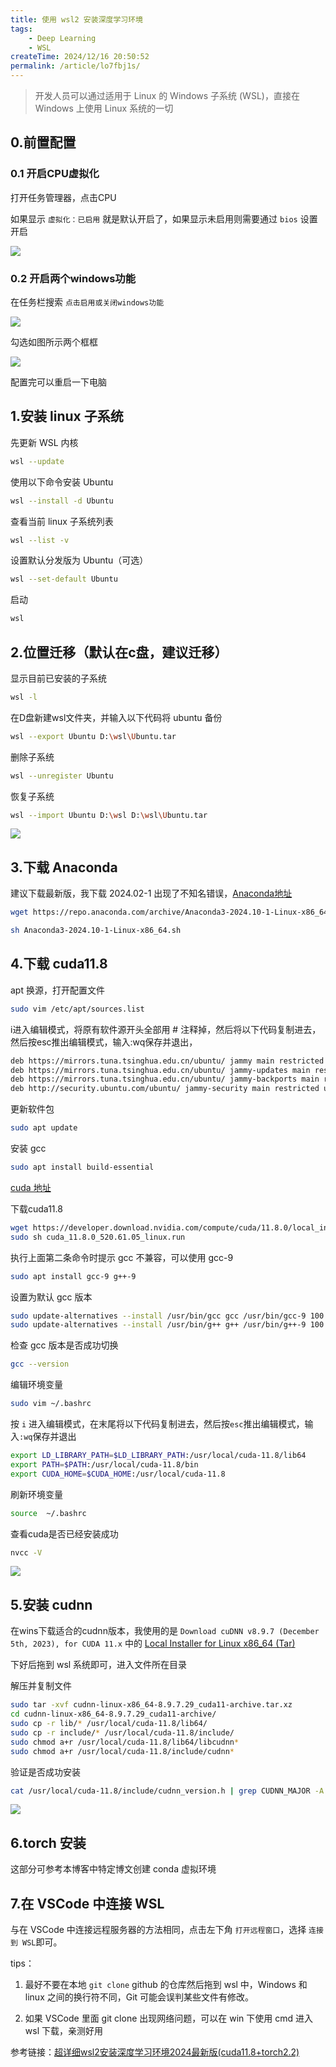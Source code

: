 ```yaml
---
title: 使用 wsl2 安装深度学习环境
tags:
    - Deep Learning
    - WSL
createTime: 2024/12/16 20:50:52
permalink: /article/lo7fbj1s/
---
```


>开发人员可以通过适用于 Linux 的 Windows 子系统 (WSL)，直接在 Windows 上使用 Linux 系统的一切

## 0.前置配置

### 0.1 开启CPU虚拟化

打开任务管理器，点击CPU

如果显示 `虚拟化：已启用` 就是默认开启了，如果显示未启用则需要通过 `bios` 设置开启<!-- more -->

![](https://cdn.jsdelivr.net/gh/zzyAJohn/Image/2024-12-17/202412170920562.png)

### 0.2 开启两个windows功能

在任务栏搜索 `点击启用或关闭windows功能`

![](https://cdn.jsdelivr.net/gh/zzyAJohn/Image/2024-12-17/202412170924010.png)


勾选如图所示两个框框

![](https://cdn.jsdelivr.net/gh/zzyAJohn/Image/2024-12-17/202412170925452.png)

配置完可以重启一下电脑

## 1.安装 linux 子系统
先更新 WSL 内核
```bash
wsl --update
```

使用以下命令安装 Ubuntu
```bash
wsl --install -d Ubuntu
```

查看当前 linux 子系统列表
```bash
wsl --list -v
```

设置默认分发版为 Ubuntu（可选）
```bash
wsl --set-default Ubuntu
```

启动
```bash
wsl
```

## 2.位置迁移（默认在c盘，建议迁移）

显示目前已安装的子系统
```bash
wsl -l
```

在D盘新建wsl文件夹，并输入以下代码将 ubuntu 备份
```bash
wsl --export Ubuntu D:\wsl\Ubuntu.tar
```

删除子系统
```bash
wsl --unregister Ubuntu
```

恢复子系统
```bash
wsl --import Ubuntu D:\wsl D:\wsl\Ubuntu.tar
```

![](https://cdn.jsdelivr.net/gh/zzyAJohn/Image/2024-12-16/202412162116458.png)


## 3.下载 Anaconda


建议下载最新版，我下载 2024.02-1 出现了不知名错误，[Anaconda地址](https://repo.anaconda.com/archive/)
```bash
wget https://repo.anaconda.com/archive/Anaconda3-2024.10-1-Linux-x86_64.sh
```

```bash
sh Anaconda3-2024.10-1-Linux-x86_64.sh
```

## 4.下载 cuda11.8

apt 换源，打开配置文件
```bash
sudo vim /etc/apt/sources.list
```

i进入编辑模式，将原有软件源开头全部用 # 注释掉，然后将以下代码复制进去，然后按esc推出编辑模式，输入:wq保存并退出，

```bash
deb https://mirrors.tuna.tsinghua.edu.cn/ubuntu/ jammy main restricted universe multiverse
deb https://mirrors.tuna.tsinghua.edu.cn/ubuntu/ jammy-updates main restricted universe multiverse
deb https://mirrors.tuna.tsinghua.edu.cn/ubuntu/ jammy-backports main restricted universe multiverse
deb http://security.ubuntu.com/ubuntu/ jammy-security main restricted universe multiverse
```


更新软件包
```bash
sudo apt update
```

安装 gcc
```bash
sudo apt install build-essential
```

[cuda 地址](https://developer.nvidia.com/cuda-11-8-0-download-archive?target_os=Linux&target_arch=x86_64&Distribution=WSL-Ubuntu&target_version=2.0&target_type=runfile_local)

下载cuda11.8

```bash
wget https://developer.download.nvidia.com/compute/cuda/11.8.0/local_installers/cuda_11.8.0_520.61.05_linux.run
sudo sh cuda_11.8.0_520.61.05_linux.run
```

执行上面第二条命令时提示 gcc 不兼容，可以使用 gcc-9
```bash
sudo apt install gcc-9 g++-9
```

设置为默认 gcc 版本
```bash
sudo update-alternatives --install /usr/bin/gcc gcc /usr/bin/gcc-9 100
sudo update-alternatives --install /usr/bin/g++ g++ /usr/bin/g++-9 100
```

检查 gcc 版本是否成功切换
```bash
gcc --version
```

编辑环境变量
```bash
sudo vim ~/.bashrc
```

按 `i` 进入编辑模式，在末尾将以下代码复制进去，然后按`esc`推出编辑模式，输入`:wq`保存并退出 
```bash
export LD_LIBRARY_PATH=$LD_LIBRARY_PATH:/usr/local/cuda-11.8/lib64
export PATH=$PATH:/usr/local/cuda-11.8/bin
export CUDA_HOME=$CUDA_HOME:/usr/local/cuda-11.8
```

刷新环境变量
```bash
source  ~/.bashrc
```

查看cuda是否已经安装成功
```bash
nvcc -V
```
![](https://cdn.jsdelivr.net/gh/zzyAJohn/Image/2024-12-16/202412162237115.png)

## 5.安装 cudnn

在wins下载适合的cudnn版本，我使用的是 `Download cuDNN v8.9.7 (December 5th, 2023), for CUDA 11.x` 中的 [Local Installer for Linux x86_64 (Tar)](https://developer.nvidia.com/downloads/compute/cudnn/secure/8.9.7/local_installers/11.x/cudnn-linux-x86_64-8.9.7.29_cuda11-archive.tar.xz/)

下好后拖到 wsl 系统即可，进入文件所在目录

解压并复制文件
```bash
sudo tar -xvf cudnn-linux-x86_64-8.9.7.29_cuda11-archive.tar.xz
cd cudnn-linux-x86_64-8.9.7.29_cuda11-archive/
sudo cp -r lib/* /usr/local/cuda-11.8/lib64/
sudo cp -r include/* /usr/local/cuda-11.8/include/
sudo chmod a+r /usr/local/cuda-11.8/lib64/libcudnn*
sudo chmod a+r /usr/local/cuda-11.8/include/cudnn*
```

验证是否成功安装

```bash
cat /usr/local/cuda-11.8/include/cudnn_version.h | grep CUDNN_MAJOR -A 2
```

![](https://cdn.jsdelivr.net/gh/zzyAJohn/Image/2024-12-16/202412162256646.png)

## 6.torch 安装

这部分可参考本博客中特定博文创建 conda 虚拟环境

## 7.在 VSCode 中连接 WSL

与在 VSCode 中连接远程服务器的方法相同，点击左下角 `打开远程窗口`，选择 `连接到 WSL`即可。


tips：

1. 最好不要在本地 `git clone` github 的仓库然后拖到 wsl 中，Windows 和 linux 之间的换行符不同，Git 可能会误判某些文件有修改。

2. 如果 VSCode 里面 git clone 出现网络问题，可以在 win 下使用 cmd 进入 wsl 下载，亲测好用

参考链接：[超详细wsl2安装深度学习环境2024最新版(cuda11.8+torch2.2)](https://blog.csdn.net/imok1234567/article/details/136820228)